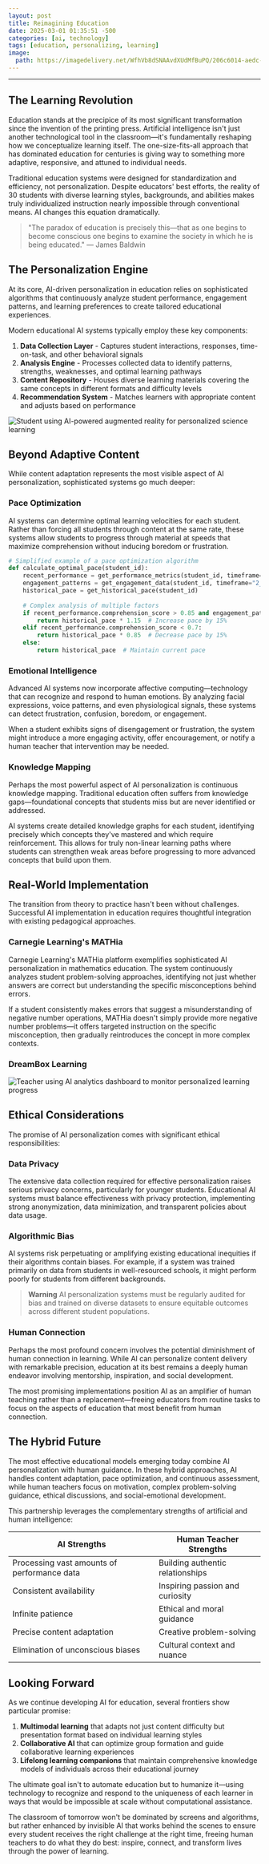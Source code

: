 ```yaml
---
layout: post
title: Reimagining Education
date: 2025-03-01 01:35:51 -500
categories: [ai, technology]
tags: [education, personalizing, learning]
image:
  path: https://imagedelivery.net/WfhVb8dSNAAvdXUdMfBuPQ/206c6014-aedc-443b-6e3b-5719094eaf00/public
---
```


---

## The Learning Revolution

Education stands at the precipice of its most significant transformation since the invention of the printing press. Artificial intelligence isn't just another technological tool in the classroom—it's fundamentally reshaping how we conceptualize learning itself. The one-size-fits-all approach that has dominated education for centuries is giving way to something more adaptive, responsive, and attuned to individual needs.

Traditional education systems were designed for standardization and efficiency, not personalization. Despite educators' best efforts, the reality of 30 students with diverse learning styles, backgrounds, and abilities makes truly individualized instruction nearly impossible through conventional means. AI changes this equation dramatically.

> "The paradox of education is precisely this—that as one begins to become conscious one begins to examine the society in which he is being educated." — James Baldwin

## The Personalization Engine

At its core, AI-driven personalization in education relies on sophisticated algorithms that continuously analyze student performance, engagement patterns, and learning preferences to create tailored educational experiences.

Modern educational AI systems typically employ these key components:

1. **Data Collection Layer** - Captures student interactions, responses, time-on-task, and other behavioral signals
2. **Analysis Engine** - Processes collected data to identify patterns, strengths, weaknesses, and optimal learning pathways
3. **Content Repository** - Houses diverse learning materials covering the same concepts in different formats and difficulty levels
4. **Recommendation System** - Matches learners with appropriate content and adjusts based on performance

![Student using AI-powered augmented reality for personalized science learning](https://imagedelivery.net/WfhVb8dSNAAvdXUdMfBuPQ/8ae6a0cf-5347-470a-287d-0165b3af5400/public "AI-Enhanced Learning Experience")
## Beyond Adaptive Content

While content adaptation represents the most visible aspect of AI personalization, sophisticated systems go much deeper:

### Pace Optimization

AI systems can determine optimal learning velocities for each student. Rather than forcing all students through content at the same rate, these systems allow students to progress through material at speeds that maximize comprehension without inducing boredom or frustration.

```python
# Simplified example of a pace optimization algorithm
def calculate_optimal_pace(student_id):
    recent_performance = get_performance_metrics(student_id, timeframe="2_weeks")
    engagement_patterns = get_engagement_data(student_id, timeframe="2_weeks")
    historical_pace = get_historical_pace(student_id)
    
    # Complex analysis of multiple factors
    if recent_performance.comprehension_score > 0.85 and engagement_patterns.attention_drift < 0.2:
        return historical_pace * 1.15  # Increase pace by 15%
    elif recent_performance.comprehension_score < 0.7:
        return historical_pace * 0.85  # Decrease pace by 15%
    else:
        return historical_pace  # Maintain current pace
```

### Emotional Intelligence

Advanced AI systems now incorporate affective computing—technology that can recognize and respond to human emotions. By analyzing facial expressions, voice patterns, and even physiological signals, these systems can detect frustration, confusion, boredom, or engagement.

When a student exhibits signs of disengagement or frustration, the system might introduce a more engaging activity, offer encouragement, or notify a human teacher that intervention may be needed.

### Knowledge Mapping

Perhaps the most powerful aspect of AI personalization is continuous knowledge mapping. Traditional education often suffers from knowledge gaps—foundational concepts that students miss but are never identified or addressed.

AI systems create detailed knowledge graphs for each student, identifying precisely which concepts they've mastered and which require reinforcement. This allows for truly non-linear learning paths where students can strengthen weak areas before progressing to more advanced concepts that build upon them.

## Real-World Implementation

The transition from theory to practice hasn't been without challenges. Successful AI implementation in education requires thoughtful integration with existing pedagogical approaches.

### Carnegie Learning's MATHia

Carnegie Learning's MATHia platform exemplifies sophisticated AI personalization in mathematics education. The system continuously analyzes student problem-solving approaches, identifying not just whether answers are correct but understanding the specific misconceptions behind errors.

If a student consistently makes errors that suggest a misunderstanding of negative number operations, MATHia doesn't simply provide more negative number problems—it offers targeted instruction on the specific misconception, then gradually reintroduces the concept in more complex contexts.

### DreamBox Learning

![Teacher using AI analytics dashboard to monitor personalized learning progress](https://imagedelivery.net/WfhVb8dSNAAvdXUdMfBuPQ/e9212eef-f6b0-4ba4-783a-c02ce82c2500/public "AI-Powered Learning Analytics")
## Ethical Considerations

The promise of AI personalization comes with significant ethical responsibilities:

### Data Privacy

The extensive data collection required for effective personalization raises serious privacy concerns, particularly for younger students. Educational AI systems must balance effectiveness with privacy protection, implementing strong anonymization, data minimization, and transparent policies about data usage.

### Algorithmic Bias

AI systems risk perpetuating or amplifying existing educational inequities if their algorithms contain biases. For example, if a system was trained primarily on data from students in well-resourced schools, it might perform poorly for students from different backgrounds.

> **Warning**
> AI personalization systems must be regularly audited for bias and trained on diverse datasets to ensure equitable outcomes across different student populations.

### Human Connection

Perhaps the most profound concern involves the potential diminishment of human connection in learning. While AI can personalize content delivery with remarkable precision, education at its best remains a deeply human endeavor involving mentorship, inspiration, and social development.

The most promising implementations position AI as an amplifier of human teaching rather than a replacement—freeing educators from routine tasks to focus on the aspects of education that most benefit from human connection.

## The Hybrid Future

The most effective educational models emerging today combine AI personalization with human guidance. In these hybrid approaches, AI handles content adaptation, pace optimization, and continuous assessment, while human teachers focus on motivation, complex problem-solving guidance, ethical discussions, and social-emotional development.

This partnership leverages the complementary strengths of artificial and human intelligence:

| AI Strengths | Human Teacher Strengths |
|--------------|-------------------------|
| Processing vast amounts of performance data | Building authentic relationships |
| Consistent availability | Inspiring passion and curiosity |
| Infinite patience | Ethical and moral guidance |
| Precise content adaptation | Creative problem-solving |
| Elimination of unconscious biases | Cultural context and nuance |

## Looking Forward

As we continue developing AI for education, several frontiers show particular promise:

1. **Multimodal learning** that adapts not just content difficulty but presentation format based on individual learning styles
2. **Collaborative AI** that can optimize group formation and guide collaborative learning experiences
3. **Lifelong learning companions** that maintain comprehensive knowledge models of individuals across their educational journey

The ultimate goal isn't to automate education but to humanize it—using technology to recognize and respond to the uniqueness of each learner in ways that would be impossible at scale without computational assistance.

The classroom of tomorrow won't be dominated by screens and algorithms, but rather enhanced by invisible AI that works behind the scenes to ensure every student receives the right challenge at the right time, freeing human teachers to do what they do best: inspire, connect, and transform lives through the power of learning.